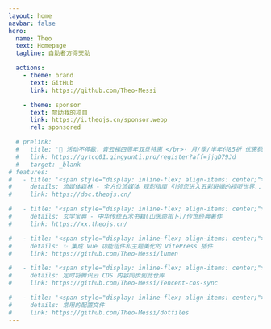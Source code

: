 ```yaml
---
layout: home
navbar: false
hero:
  name: Theo
  text: Homepage
  tagline: 自助者方得天助

  actions:
    - theme: brand
      text: GitHub
      link: https://github.com/Theo-Messi

    - theme: sponsor
      text: 赞助我的项目
      link: https://i.theojs.cn/sponsor.webp
      rel: sponsored

  # prelink:
  #   title: '🎉 活动不停歇，青云梯四周年双旦特惠 </br>· 月/季/半年付85折 优惠码<span style="color: var(--vp-c-brand-3); font-weight: bold;"> qyt85 </span></br>· 年付以及年付以上8折 优惠码<span style="color: var(--vp-c-brand-3); font-weight: bold;"> qyt80</span></br>· 年付8折/2年付7折/3年付6折 配合优惠码折上折，最高可达<span style="color: var(--vp-c-brand-3); font-weight: bold;">48</span>折<div><iconify-icon icon="eos-icons:hourglass" style="font-size: 1rem;"></iconify-icon> 活动时间: 即日至 <span style="color: var(--vp-c-brand-3); font-weight: bold;">2025年1月7日23点59分</span></div>'
  #   link: https://qytcc01.qingyunti.pro/register?aff=jjgD79Jd
  #   target: _blank
# features:
#   - title: '<span style="display: inline-flex; align-items: center;"><img src="https://i.theojs.cn/avatar.webp" style="width:2rem; margin-right: 0.5rem;"/>Theo-Docs</span>'
#     details: 流媒体森林 - 全方位流媒体 观影指南 引领您进入五彩斑斓的视听世界...
#     link: https://doc.theojs.cn/

#   - title: '<span style="display: inline-flex; align-items: center;"><img src="https://i.theojs.cn/avatar.webp" style="width:2rem; margin-right: 0.5rem;"/>玄学宝典</span>'
#     details: 玄学宝典 - 中华传统五术书籍(山医命相卜)/传世经典著作
#     link: https://xx.theojs.cn/

#   - title: '<span style="display: inline-flex; align-items: center;"><img src="https://lumen.theojs.cn/Logo.webp" style="width:2rem; margin-right: 0.5rem;"/>@theojs/lumen</span>'
#     details: ✨ 集成 Vue 功能组件和主题美化的 VitePress 插件
#     link: https://github.com/Theo-Messi/lumen

#   - title: '<span style="display: inline-flex; align-items: center;"><img src="https://avatars.githubusercontent.com/u/12334581?s=280&v=4" style="width:2rem; margin-right: 0.5rem;"/>Tencent-cos-sync</span>'
#     details: 定时将腾讯云 COS 内容同步到此仓库
#     link: https://github.com/Theo-Messi/Tencent-cos-sync

#   - title: '<span style="display: inline-flex; align-items: center;"><img src="https://blog.zachinachshon.com/assets/images/localdev/dotfiles/dotfiles-blog-220x230.webp" style="width:2rem; margin-right: 0.5rem;"/>dotfiles</span>'
#     details: 常用的配置文件
#     link: https://github.com/Theo-Messi/dotfiles
---
```


<Home />
